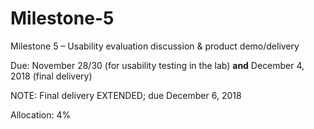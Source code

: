 # Milestone-5

Milestone 5 – Usability evaluation discussion & product demo/delivery

Due: November 28/30 (for usability testing in the lab) **and** December 4, 2018 (final delivery)

NOTE: Final delivery EXTENDED; due December 6, 2018

Allocation: 4%
